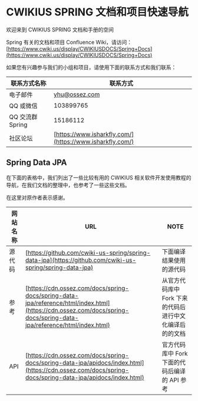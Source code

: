 # CWIKIUS SPRING 文档和项目快速导航

欢迎来到 CWIKIUS SPRING 文档和手册的空间

Spring 有关的文档和项目 Confluence Wiki，请访问：[https://www.cwiki.us/display/CWIKIUSDOCS/Spring+Docs](https://www.cwiki.us/display/CWIKIUSDOCS/Spring+Docs)


如果您有兴趣参与我们的小组和项目，请使用下面的联系方式和我们联系：

| 联系方式名称        | 联系方式                                                     |
|---------------|----------------------------------------------------------|
| 电子邮件          | [yhu@ossez.com](mailto:yhu@ossez.com)                    |
| QQ 或微信        | 103899765                                                |
| QQ 交流群 Spring | 15186112                                                 |
| 社区论坛          | [https://www.isharkfly.com/](https://www.isharkfly.com/) |

## Spring Data JPA

在下面的表格中，我们列出了一些比较有用的 CWIKIUS 相关软件开发使用教程的导航，在我们文档的整理中，也参考了一些这些文档。

在这里对原作者表示感谢。

| 网站名称  | URL  | NOTE  |
|---|---|---|
| 源代码 | [https://github.com/cwiki-us-spring/spring-data-jpa](https://github.com/cwiki-us-spring/spring-data-jpa)  | 下面编译结果使用的源代码  |
| 参考  | [https://cdn.ossez.com/docs/spring-docs/spring-data-jpa/reference/html/index.html](https://cdn.ossez.com/docs/spring-docs/spring-data-jpa/reference/html/index.html)  | 从官方代码库中 Fork 下来的代码后进行中文化编译后的的文档  |
| API  | [https://cdn.ossez.com/docs/spring-docs/spring-data-jpa/apidocs/index.html](https://cdn.ossez.com/docs/spring-docs/spring-data-jpa/apidocs/index.html)  | 官方代码库中 Fork 下面的代码后编译的 API 参考  |

